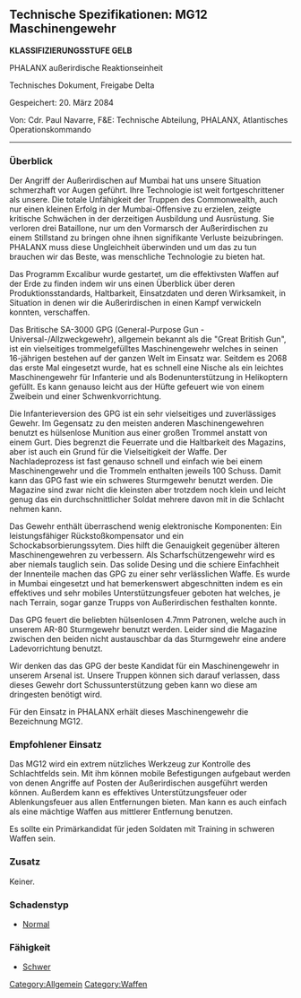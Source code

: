## Technische Spezifikationen: MG12 Maschinengewehr

**KLASSIFIZIERUNGSSTUFE GELB**

PHALANX außerirdische Reaktionseinheit

Technisches Dokument, Freigabe Delta

Gespeichert: 20. März 2084

Von: Cdr. Paul Navarre, F&E: Technische Abteilung, PHALANX, Atlantisches
Operationskommando

------------------------------------------------------------------------

### Überblick

Der Angriff der Außerirdischen auf Mumbai hat uns unsere Situation
schmerzhaft vor Augen geführt. Ihre Technologie ist weit
fortgeschrittener als unsere. Die totale Unfähigkeit der Truppen des
Commonwealth, auch nur einen kleinen Erfolg in der Mumbai-Offensive zu
erzielen, zeigte kritische Schwächen in der derzeitigen Ausbildung und
Ausrüstung. Sie verloren drei Bataillone, nur um den Vormarsch der
Außerirdischen zu einem Stillstand zu bringen ohne ihnen signifikante
Verluste beizubringen. PHALANX muss diese Ungleichheit überwinden und um
das zu tun brauchen wir das Beste, was menschliche Technologie zu bieten
hat.

Das Programm Excalibur wurde gestartet, um die effektivsten Waffen auf
der Erde zu finden indem wir uns einen Überblick über deren
Produktionsstandards, Haltbarkeit, Einsatzdaten und deren Wirksamkeit,
in Situation in denen wir die Außerirdischen in einen Kampf verwickeln
konnten, verschaffen.

Das Britische SA-3000 GPG (General-Purpose Gun -
Universal-/Allzweckgewehr), allgemein bekannt als die "Great British
Gun", ist ein vielseitiges trommelgefülltes Maschinengewehr welches in
seinen 16-jährigen bestehen auf der ganzen Welt im Einsatz war. Seitdem
es 2068 das erste Mal eingesetzt wurde, hat es schnell eine Nische als
ein leichtes Maschinengewehr für Infanterie und als Bodenunterstützung
in Helikoptern gefüllt. Es kann genauso leicht aus der Hüfte gefeuert
wie von einem Zweibein und einer Schwenkvorrichtung.

Die Infanterieversion des GPG ist ein sehr vielseitiges und
zuverlässiges Gewehr. Im Gegensatz zu den meisten anderen
Maschinengewehren benutzt es hülsenlose Munition aus einer großen
Trommel anstatt von einem Gurt. Dies begrenzt die Feuerrate und die
Haltbarkeit des Magazins, aber ist auch ein Grund für die Vielseitigkeit
der Waffe. Der Nachladeprozess ist fast genauso schnell und einfach wie
bei einem Maschinengewehr und die Trommeln enthalten jeweils 100 Schuss.
Damit kann das GPG fast wie ein schweres Sturmgewehr benutzt werden. Die
Magazine sind zwar nicht die kleinsten aber trotzdem noch klein und
leicht genug das ein durchschnittlicher Soldat mehrere davon mit in die
Schlacht nehmen kann.

Das Gewehr enthält überraschend wenig elektronische Komponenten: Ein
leistungsfähiger Rückstoßkompensator und ein Schockabsorbierungssytem.
Dies hilft die Genauigkeit gegenüber älteren Maschinengewehren zu
verbessern. Als Scharfschützengewehr wird es aber niemals tauglich sein.
Das solide Desing und die schiere Einfachheit der Innenteile machen das
GPG zu einer sehr verlässlichen Waffe. Es wurde in Mumbai eingesetzt und
hat bemerkenswert abgeschnitten indem es ein effektives und sehr mobiles
Unterstützungsfeuer geboten hat welches, je nach Terrain, sogar ganze
Trupps von Außerirdischen festhalten konnte.

Das GPG feuert die beliebten hülsenlosen 4.7mm Patronen, welche auch in
unserem AR-80 Sturmgewehr benutzt werden. Leider sind die Magazine
zwischen den beiden nicht austauschbar da das Sturmgewehr eine andere
Ladevorrichtung benutzt.

Wir denken das das GPG der beste Kandidat für ein Maschinengewehr in
unserem Arsenal ist. Unsere Truppen können sich darauf verlassen, dass
dieses Gewehr dort Schussunterstützung geben kann wo diese am dringesten
benötigt wird.

Für den Einsatz in PHALANX erhält dieses Maschinengewehr die Bezeichnung
MG12.

### Empfohlener Einsatz

Das MG12 wird ein extrem nützliches Werkzeug zur Kontrolle des
Schlachtfelds sein. Mit ihm können mobile Befestigungen aufgebaut werden
von denen Angriffe auf Posten der Außerirdischen ausgeführt werden
können. Außerdem kann es effektives Unterstützungsfeuer oder
Ablenkungsfeuer aus allen Entfernungen bieten. Man kann es auch einfach
als eine mächtige Waffen aus mittlerer Entfernung benutzen.

Es sollte ein Primärkandidat für jeden Soldaten mit Training in schweren
Waffen sein.

### Zusatz

Keiner.

### Schadenstyp

- [Normal](Schaden/Normal "wikilink")

### Fähigkeit

- [Schwer](Fähigkeiten/Schwer "wikilink")

[Category:Allgemein](Category:Allgemein "wikilink")
[Category:Waffen](Category:Waffen "wikilink")